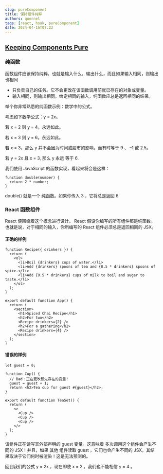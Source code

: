 ```yaml
---
slug: pureComponent
title: 保持组件纯粹
authors: quennel
tags: [react, hook, pureComponent]
date: 2024-04-16T07:23
---
```


## [Keeping Components Pure](https://react.dev/learn/keeping-components-pure)

### 纯函数
函数组件应该保持纯粹，也就是输入什么，输出什么，而且如果输入相同，则输出也相同
- 只负责自己的任务。它不会更改在该函数调用前就已存在的对象或变量。
- 输入相同，则输出相同。给定相同的输入，纯函数应总是返回相同的结果。

举个你非常熟悉的纯函数示例：数学中的公式。

考虑如下数学公式：y = 2x。

若 x = 2 则 y = 4。永远如此。

若 x = 3 则 y = 6。永远如此。

若 x = 3，那么 y 并不会因为时间或股市的影响，而有时等于 9 、 –1 或 2.5。

若 y = 2x 且 x = 3, 那么 y 永远 等于 6.

我们使用 JavaScript 的函数实现，看起来将会是这样：
```
function double(number) {
  return 2 * number;
}
```
double() 就是一个 纯函数。如果你传入 3 ，它将总是返回 6 

### React 函数组件
React 便围绕着这个概念进行设计。
React 假设你编写的所有组件都是纯函数。也就是说，对于相同的输入，你所编写的 React 组件必须总是返回相同的 JSX。
#### 正确的样例
```
function Recipe({ drinkers }) {
  return (
    <ol>    
      <li>Boil {drinkers} cups of water.</li>
      <li>Add {drinkers} spoons of tea and {0.5 * drinkers} spoons of spice.</li>
      <li>Add {0.5 * drinkers} cups of milk to boil and sugar to taste.</li>
    </ol>
  );
}

export default function App() {
  return (
    <section>
      <h1>Spiced Chai Recipe</h1>
      <h2>For two</h2>
      <Recipe drinkers={2} />
      <h2>For a gathering</h2>
      <Recipe drinkers={4} />
    </section>
  );
}

```

#### 错误的样例
```
let guest = 0;

function Cup() {
  // Bad：正在更改预先存在的变量！
  guest = guest + 1;
  return <h2>Tea cup for guest #{guest}</h2>;
}

export default function TeaSet() {
  return (
    <>
      <Cup />
      <Cup />
      <Cup />
    </>
  );
}
```
该组件正在读写其外部声明的 guest 变量。这意味着 多次调用这个组件会产生不同的 JSX！并且，如果 其他 组件读取 guest ，它们也会产生不同的 JSX，其结果取决于它们何时被渲染！这是无法预测的。

回到我们的公式 y = 2x ，现在即使 x = 2 ，我们也不能相信 y = 4 。
